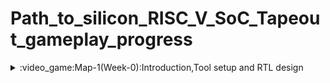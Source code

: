 # Path_to_silicon_RISC_V_SoC_Tapeout_gameplay_progress

<details>
  <summary>:video_game:Map-1(Week-0):Introduction,Tool setup and RTL design</summary>

  ## :video_game: Map-1(Week-0):Introduction,Tool setup and RTL design
  
</details>
